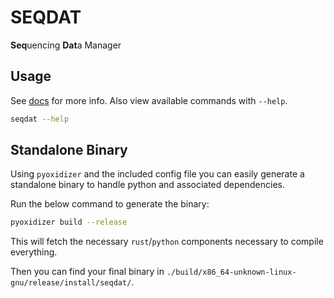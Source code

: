 # SEQDAT

**Seq**uencing **Dat**a Manager

## Usage

See [docs](docs/usage.md) for more info. Also view available commands with `--help`.

```bash
seqdat --help
```


## Standalone Binary

Using `pyoxidizer` and the included config file you can easily generate a
standalone binary to handle python and associated dependencies.

Run the below command to generate the binary:

```bash
pyoxidizer build --release
```

This will fetch the necessary `rust`/`python` components necessary to compile everything.

Then you can find your final binary in `./build/x86_64-unknown-linux-gnu/release/install/seqdat/`.
